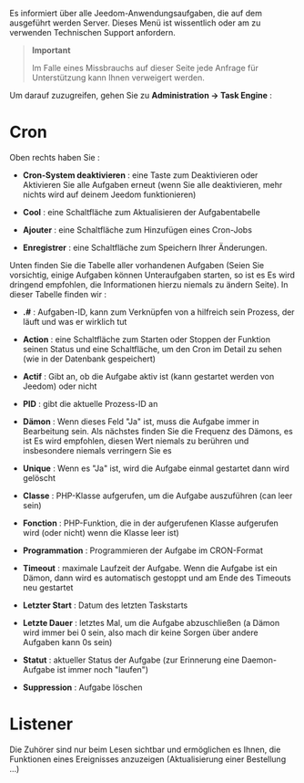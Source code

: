 Es informiert über alle Jeedom-Anwendungsaufgaben, die auf dem ausgeführt werden
Server. Dieses Menü ist wissentlich oder am zu verwenden
Technischen Support anfordern.

> **Important**
>
> Im Falle eines Missbrauchs auf dieser Seite jede Anfrage für
> Unterstützung kann Ihnen verweigert werden.

Um darauf zuzugreifen, gehen Sie zu **Administration → Task Engine**
:

# Cron

Oben rechts haben Sie :

-   **Cron-System deaktivieren** : eine Taste zum Deaktivieren oder
    Aktivieren Sie alle Aufgaben erneut (wenn Sie alle deaktivieren, mehr
    nichts wird auf deinem Jeedom funktionieren)

-   **Cool** : eine Schaltfläche zum Aktualisieren der Aufgabentabelle

-   **Ajouter** : eine Schaltfläche zum Hinzufügen eines Cron-Jobs

-   **Enregistrer** : eine Schaltfläche zum Speichern Ihrer Änderungen.

Unten finden Sie die Tabelle aller vorhandenen Aufgaben
(Seien Sie vorsichtig, einige Aufgaben können Unteraufgaben starten, so ist es
Es wird dringend empfohlen, die Informationen hierzu niemals zu ändern
Seite). In dieser Tabelle finden wir :

-   **\.#** : Aufgaben-ID, kann zum Verknüpfen von a hilfreich sein
    Prozess, der läuft und was er wirklich tut

-   **Action** : eine Schaltfläche zum Starten oder Stoppen der Funktion
    seinen Status und eine Schaltfläche, um den Cron im Detail zu sehen (wie in der Datenbank gespeichert)

-   **Actif** : Gibt an, ob die Aufgabe aktiv ist (kann gestartet werden
    von Jeedom) oder nicht

-   **PID** : gibt die aktuelle Prozess-ID an

-   **Dämon** : Wenn dieses Feld "Ja" ist, muss die Aufgabe immer
    in Bearbeitung sein. Als nächstes finden Sie die Frequenz des Dämons, es ist
    Es wird empfohlen, diesen Wert niemals zu berühren und insbesondere niemals
    verringern Sie es

-   **Unique** : Wenn es "Ja" ist, wird die Aufgabe einmal gestartet
    dann wird gelöscht

-   **Classe** : PHP-Klasse aufgerufen, um die Aufgabe auszuführen (can
    leer sein)

-   **Fonction** : PHP-Funktion, die in der aufgerufenen Klasse aufgerufen wird (oder nicht)
    wenn die Klasse leer ist)

-   **Programmation** : Programmieren der Aufgabe im CRON-Format

-   **Timeout** : maximale Laufzeit der Aufgabe. Wenn die
    Aufgabe ist ein Dämon, dann wird es automatisch gestoppt und
    am Ende des Timeouts neu gestartet

-   **Letzter Start** : Datum des letzten Taskstarts

-   **Letzte Dauer** : letztes Mal, um die Aufgabe abzuschließen (a
    Dämon wird immer bei 0 sein, also mach dir keine Sorgen über andere Aufgaben
    kann 0s sein)

-   **Statut** : aktueller Status der Aufgabe (zur Erinnerung eine Daemon-Aufgabe
    ist immer noch "laufen")

-   **Suppression** : Aufgabe löschen


# Listener

Die Zuhörer sind nur beim Lesen sichtbar und ermöglichen es Ihnen, die Funktionen eines Ereignisses anzuzeigen (Aktualisierung einer Bestellung ...)
